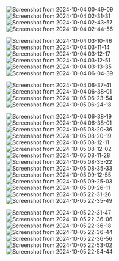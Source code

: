 ![Screenshot from 2024-10-04 00-49-09](https://github.com/user-attachments/assets/4b330bef-e282-4876-bf69-abd610debb24)
![Screenshot from 2024-10-04 02-31-31](https://github.com/user-attachments/assets/058cbf2c-3325-4e6a-8327-c069fdf1cc3f)
![Screenshot from 2024-10-04 02-43-57](https://github.com/user-attachments/assets/c9167ce4-e26d-4465-8050-15990c99ff51)
![Screenshot from 2024-10-04 02-44-56](https://github.com/user-attachments/assets/33ce8ea0-d0eb-4b86-ae2b-f7704273af30)

![Screenshot from 2024-10-04 03-10-46](https://github.com/user-attachments/assets/8e680da6-1820-430c-a338-e0f1df8b80b3)
![Screenshot from 2024-10-04 03-11-14](https://github.com/user-attachments/assets/eaa76541-3c53-424e-a39e-c8990f587f73)
![Screenshot from 2024-10-04 03-12-17](https://github.com/user-attachments/assets/866ec936-cc6b-48b3-a3a0-c96741e9a7b4)
![Screenshot from 2024-10-04 03-12-51](https://github.com/user-attachments/assets/56f2fb0b-01e2-458b-8703-1b5b2525fbb3)
![Screenshot from 2024-10-04 03-13-35](https://github.com/user-attachments/assets/4ed0082c-03a3-495b-979b-66e0cae774af)![Screenshot from 2024-10-04 06-04-39](https://github.com/user-attachments/assets/ad224ae4-7ef5-4f3b-b84b-f8fdaf27e51f)

![Screenshot from 2024-10-04 06-37-41](https://github.com/user-attachments/assets/2dc21ac5-e053-4850-b0fd-21eb626e64dc)
![Screenshot from 2024-10-04 06-38-01](https://github.com/user-attachments/assets/7d2f9166-bf25-447e-bb97-af4848471cf8)
![Screenshot from 2024-10-05 06-23-54](https://github.com/user-attachments/assets/3fa665b0-9cbe-48b5-b97e-470bf987ef95)![Screenshot from 2024-10-05 06-24-18](https://github.com/user-attachments/assets/0b20c494-8ffd-4e56-8f2b-dd6728e01c71)

![Screenshot from 2024-10-04 06-38-19](https://github.com/user-attachments/assets/2a8a9442-d244-4904-af57-176c95c7ec50)
![Screenshot from 2024-10-04 06-38-01](https://github.com/user-attachments/assets/d2bfefe5-4901-497b-a797-6c7487eb6775)
![Screenshot from 2024-10-05 08-20-36](https://github.com/user-attachments/assets/e5cf68cc-dcb3-46f3-b743-74ff00665d63)
![Screenshot from 2024-10-05 08-20-19](https://github.com/user-attachments/assets/e6276f6e-c043-487d-9d86-4ae3fbd7d7a9)
![Screenshot from 2024-10-05 08-12-11](https://github.com/user-attachments/assets/07f099af-413e-4aac-8773-efd81c4c56af)
![Screenshot from 2024-10-05 08-12-02](https://github.com/user-attachments/assets/69c98724-2130-43da-93f7-384d84bd832f)
![Screenshot from 2024-10-05 08-11-28](https://github.com/user-attachments/assets/4b82a39d-77e1-4d49-a61e-1fb006c4d713)
![Screenshot from 2024-10-05 08-35-22](https://github.com/user-attachments/assets/aaac480b-ccde-48e1-87c1-01ace5c9af4c)
![Screenshot from 2024-10-05 08-35-33](https://github.com/user-attachments/assets/987f9291-995d-4760-906e-5f686bf10d41)
![Screenshot from 2024-10-05 09-12-55](https://github.com/user-attachments/assets/5fce0952-3417-40ad-8c55-ee8243946b4c)
![Screenshot from 2024-10-05 09-25-03](https://github.com/user-attachments/assets/fe726cf5-d399-4fec-a019-d3f44c66d989)
![Screenshot from 2024-10-05 09-26-11](https://github.com/user-attachments/assets/b58fe021-1a4a-4b1f-9cfb-485d6d6fab93)
![Screenshot from 2024-10-05 22-31-26](https://github.com/user-attachments/assets/c4210326-e4eb-45b8-b20f-529ff0ef52a1)![Screenshot from 2024-10-05 22-35-49](https://github.com/user-attachments/assets/15219c09-4b4c-496e-b93d-d1d7d7d74a93)

![Screenshot from 2024-10-05 22-31-47](https://github.com/user-attachments/assets/89b9d94c-f618-47bd-afcc-86501b094661)
![Screenshot from 2024-10-05 22-36-06](https://github.com/user-attachments/assets/ac965b23-30ef-4a56-924d-f2f1b41cf8e1)
![Screenshot from 2024-10-05 22-36-18](https://github.com/user-attachments/assets/45ce98d8-10fb-4476-8a47-aec5acb66827)
![Screenshot from 2024-10-05 22-36-44](https://github.com/user-attachments/assets/95425b78-0301-4764-88cf-7707f704495c)
![Screenshot from 2024-10-05 22-36-56](https://github.com/user-attachments/assets/31ae529f-2d95-45f0-ba06-b9d781e138e9)
![Screenshot from 2024-10-05 22-53-02](https://github.com/user-attachments/assets/977bb02f-76ea-4135-8f2a-5fe5b84078fe)
![Screenshot from 2024-10-05 22-54-44](https://github.com/user-attachments/assets/4d9a8c29-659d-4172-b869-8193d392e286)

